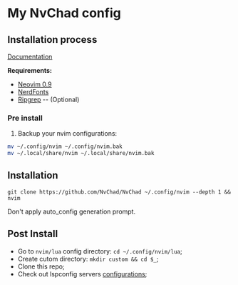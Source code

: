 # My NvChad config

## Installation process

[Documentation](https://nvchad.com/docs/quickstart/install)

**Requirements:**

- [Neovim 0.9](https://github.com/neovim/neovim/releases/tag/v0.9.0)
- [NerdFonts](https://www.nerdfonts.com/)
- [Ripgrep](https://github.com/BurntSushi/ripgrep) -- (Optional)

### Pre install

1. Backup your nvim configurations:

```bash
mv ~/.config/nvim ~/.config/nvim.bak
mv ~/.local/share/nvim ~/.local/share/nvim.bak
```

## Installation

`git clone https://github.com/NvChad/NvChad ~/.config/nvim --depth 1 && nvim`

Don't apply auto_config generation prompt.

## Post Install

- Go to `nvim/lua` config directory: `cd ~/.config/nvim/lua`;
- Create cutom directory: `mkdir custom && cd $_`;
- Clone this repo;
- Check out lspconfig servers
  [configurations](https://github.com/neovim/nvim-lspconfig/blob/master/doc/server_configurations.md);
